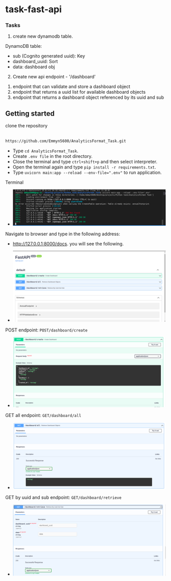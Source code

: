 # task-fast-api

### Tasks

1. create new dynamodb table.

DynamoDB table:
- sub (Cognito generated uuid): Key
- dashboard_uuid: Sort
- data: dashboard obj

2. Create new api endpoint - '/dashboard'

1) endpoint that can validate and store a dashboard object
2) endpoint that returns a uuid list for available dashboard objects
3) endpoint that returns a dashboard object referenced by its uuid and sub

## Getting started

clone the repository

```bash

https://github.com/Emmyn5600/AnalyticsFormat_Task.git

``` 
- Type `cd AnalyticsFormat_Task`.
- Create `.env file` in the root directory.
- Close the terminal and type `ctrl+shift+p` and then select interpreter.
- Open the terminal again and type `pip install -r requirements.txt`.
- Type `uvicorn main:app --reload --env-file=".env"` to run application.
 


Terminal

- ![screenshot](./assets/terminal.png)

Navigate to browser and type in the following address:

- http://127.0.0.1:8000/docs. you will see the following.

- ![screenshot](./assets/apis.png)

POST endpoint: `POST/dashboard/create`

- ![screenshot](./assets/post.png)

GET all endpoint: `GET/dashboard/all`

- ![screenshot](./assets/all.png)


GET by uuid and sub endpoint: `GET/dashboard/retrieve`

- ![screenshot](./assets/uuid.png)



